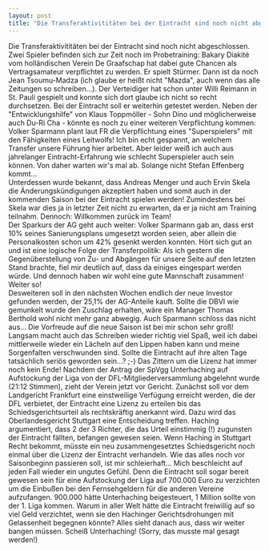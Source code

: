 ```yaml
---
layout: post
title: "Die Transferaktivititäten bei der Eintracht sind noch nicht abgeschlossen."
---
```


Die Transferaktivititäten bei der Eintracht sind noch nicht abgeschlossen. Zwei Spieler befinden sich zur Zeit noch im Probetraining: Bakary Diakité vom holländischen Verein De Graafschap hat dabei gute Chancen als Vertragsamateur verpflichtet zu werden. Er spielt Stürmer. Dann ist da noch Jean Tsoumu-Madza (ich glaube er heißt nicht "Mazda", auch wenn das alle Zeitungen so schreiben...). Der Verteidiger hat schon unter Willi Reimann in St. Pauli gespielt und konnte sich dort glaube ich nicht so recht durchsetzen. Bei der Eintracht soll er weiterhin getestet werden. Neben der "Entwicklungshilfe" von Klaus Toppmöller - Sohn Dino und möglicherweise auch Du-Ri Cha - könnte es noch zu einer weiteren Verpflichtung kommen: Volker Sparmann plant laut FR die Verpflichtung eines "Superspielers" mit den Fähigkeiten eines Leitwolfs! Ich bin echt gespannt, an welchem Transfer unsere Führung hier arbeitet. Aber leider weiß ich auch aus jahrelanger Eintracht-Erfahrung wie schlecht Superspieler auch sein können. Von daher warten wir's mal ab. Solange nicht Stefan Effenberg kommt...  
Unterdessen wurde bekannt, dass Andreas Menger und auch Ervin Skela die Änderungskündigungen akzeptiert haben und somit auch in der kommenden Saison bei der Eintracht spielen werden! Zumindestens bei Skela war dies ja in letzter Zeit nicht zu erwarten, da er ja nicht am Training teilnahm. Dennoch: Willkommen zurück im Team!  
Der Sparkurs der AG geht auch weiter: Volker Sparmann gab an, dass erst 10% seines Sanierungsplans umgesetzt worden seien, aber allein die Personalkosten schon um 42% gesenkt werden konnten. Hört sich gut an und ist eine logische Folge der Transferpolitik: Als ich gestern die Gegenüberstellung von Zu- und Abgängen für unsere Seite auf den letzten Stand brachte, fiel mir deutlich auf, dass da einiges eingespart werden würde. Und dennoch haben wir wohl eine gute Mannschaft zusammen! Weiter so!  
Desweiteren soll in den nächsten Wochen endlich der neue Investor gefunden werden, der 25,1% der AG-Anteile kauft. Sollte die DBVI wie gemunkelt wurde den Zuschlag erhalten, wäre ein Manager Thomas Berthold wohl nicht mehr ganz abwegig. Auch Sparmann schloss das nicht aus... Die Vorfreude auf die neue Saison ist bei mir schon sehr groß! Langsam macht auch das Schreiben wieder richtig viel Spaß, weil ich dabei mittlerweile wieder ein Lächeln auf den Lippen haben kann und meine Sorgenfalten verschwunden sind. Sollte die Eintracht auf ihre alten Tage tatsächlich seriös geworden sein...? ;-) Das Zittern um die Lizenz hat immer noch kein Ende! Nachdem der Antrag der SpVgg Unterhaching auf Aufstockung der Liga von der DFL-Mitgliederversammlung abgelehnt wurde (21:12 Stimmen), zieht der Verein jetzt vor Gericht. Zunächst soll vor dem Landgericht Frankfurt eine einstweilige Verfügung erreicht werden, die der DFL verbietet, der Eintracht eine Lizenz zu erteilen bis das Schiedsgerichtsurteil als rechtskräftig anerkannt wird. Dazu wird das Oberlandesgericht Stuttgart eine Entscheidung treffen. Haching argumentiert, dass 2 der 3 Richter, die das Urteil einstimmig (!) zugunsten der Eintracht fällten, befangen gewesen seien. Wenn Haching in Stuttgart Recht bekommt, müsste ein neu zusammengesetztes Schiedsgericht noch einmal über die Lizenz der Eintracht verhandeln. Wie das alles noch vor Saisonbeginn passieren soll, ist mir schleierhaft... Mich beschleicht auf jeden Fall wieder ein ungutes Gefühl. Denn die Eintracht soll sogar bereit gewesen sein für eine Aufstockung der Liga auf 700.000 Euro zu verzichten um die Einbußen bei den Fernsehgeldern für die anderen Vereine aufzufangen. 900.000 hätte Unterhaching beigesteuert, 1 Million sollte von der 1. Liga kommen. Warum in aller Welt hätte die Eintracht freiwillig auf so viel Geld verzichtet, wenn sie den Hachinger Gerichtsdrohungen mit Gelassenheit begegnen könnte? Alles sieht danach aus, dass wir weiter bangen müssen. Scheiß Unterhaching! (Sorry, das musste mal gesagt werden!)
